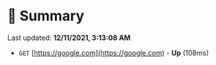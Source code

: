 # 📖 Summary
Last updated: **12/11/2021, 3:13:08 AM**

- `GET` [https://google.com](https://google.com) - **Up** (108ms)

